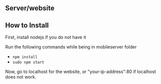 ## Server/website

## How to Install

First, install nodejs if you do not have it


Run the following commands while being in mobileserver folder

- `npm install`
- `sudo npm start`

Now, go to localhost for the website, or "your-ip-address":80 if localhost does not work.
